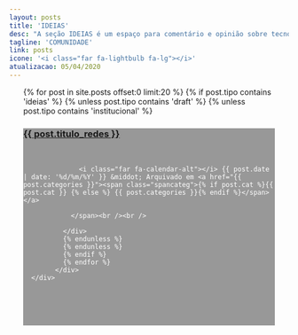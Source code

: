 ```yaml
---
layout: posts
title: 'IDEIAS'
desc: "A seção IDEIAS é um espaço para comentário e opinião sobre tecnologia. Convidamos jornalistas, especialistas e entusiastas a colaborarem com essa seção. Se você tem experiências sobre tecnologia para compartilhar, mande um email para <a href='mailto:nucleo@voltdata.info'>nucleo@voltdata.info</a>"
tagline: 'COMUNIDADE'
link: posts
icone: '<i class="far fa-lightbulb fa-lg"></i>'
atualizacao: 05/04/2020
---
```


<div class="container" style="padding: 0 5% 0px;max-width:850px">
          <div class="row">
{% for post in site.posts offset:0 limit:20 %}
{% if post.tipo contains 'ideias' %}
{% unless post.tipo contains 'draft' %}
{% unless post.tipo contains 'institucional' %}
        <div class="indexpost" style="border-bottom:1px solid #fff;margin:0 auto;background: url('../img/{{ site.baseurl }}{{ post.background }}') rgba(0, 0, 0, 0.4);">
              <a href="{{ post.url | prepend: site.baseurl | replace: '//', '/' }}">
                <h3 class="page-ttt">{{ post.titulo_redes }}</h3></a>
                <br />
                <span class="arquivado" style="color:#fff">

                  <i class="far fa-calendar-alt"></i> {{ post.date | date: '%d/%m/%Y' }} &middot; Arquivado em <a href="{{ post.categories }}"><span class="spancateg">{% if post.cat %}{{ post.cat }} {% else %} {{ post.categories }}{% endif %}</span></a>

                </span><br /><br />

              </div>
              {% endunless %}
              {% endunless %}
              {% endif %}
              {% endfor %}
            </div>
      </div>


<br /><br /><br />

<style>
  .row [class*='col-'] {
  background-clip: content-box;
  min-height: 120px;
  margin-bottom: 10px;
}

.tall {
  height: 160px;
}
.taller {
  height: 200px;
}

</style>

<script type="text/javascript">
  $('.row').masonry({
  itemSelector : '.col-xs-6'
});
</script>
